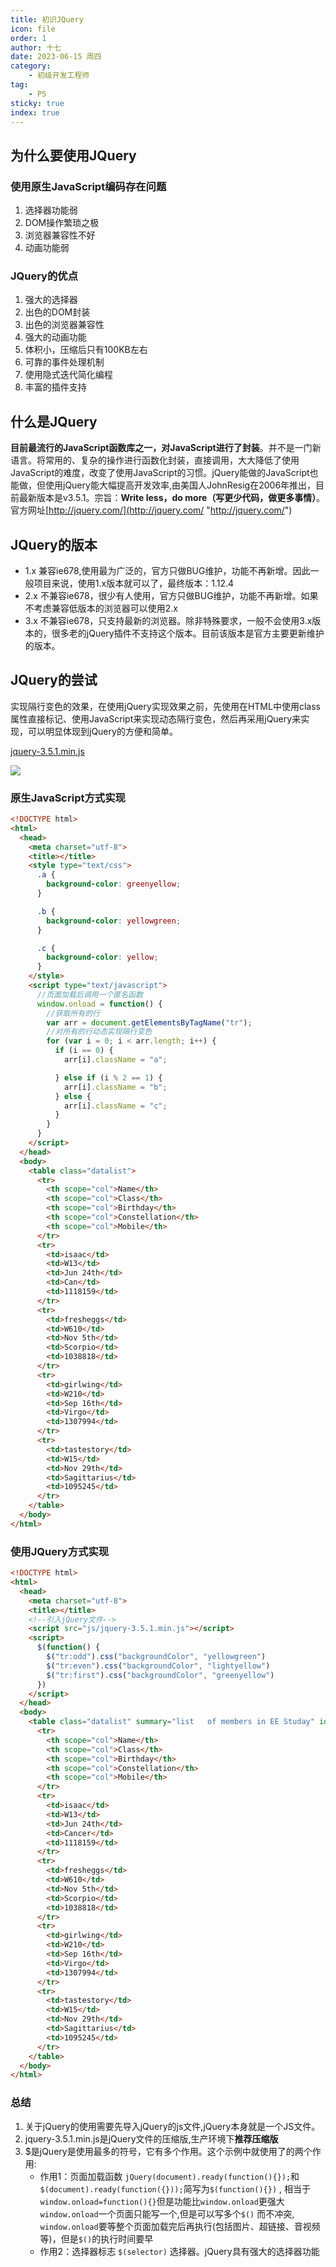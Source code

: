 ```yaml
---
title: 初识JQuery
icon: file
order: 1
author: 十七
date: 2023-06-15 周四
category:
	- 初级开发工程师
tag:
	- P5
sticky: true
index: true
---
```



## 为什么要使用JQuery

###  使用原生JavaScript编码存在问题 

1.  选择器功能弱&#x20;
2.  DOM操作繁琐之极
3.  浏览器兼容性不好
4.  动画功能弱

### JQuery的优点

1.  强大的选择器
2.  出色的DOM封装
3.  出色的浏览器兼容性
4.  强大的动画功能
5.  体积小，压缩后只有100KB左右
6.  可靠的事件处理机制
7.  使用隐式迭代简化编程
8.  丰富的插件支持

## 什么是JQuery

**目前最流行的JavaScript函数库之一，对JavaScript进行了封装**。并不是一门新语言。将常用的、复杂的操作进行函数化封装，直接调用，大大降低了使用JavaScript的难度，改变了使用JavaScript的习惯。jQuery能做的JavaScript也能做，但使用jQuery能大幅提高开发效率,由美国人JohnResig在2006年推出，目前最新版本是v3.5.1。宗旨：**Write less，do more（写更少代码，做更多事情）**。官方网址[http://jquery.com/](http://jquery.com/ "http://jquery.com/")

## JQuery的版本

-   1.x
    兼容ie678,使用最为广泛的，官方只做BUG维护，功能不再新增。因此一般项目来说，使用1.x版本就可以了，最终版本：1.12.4
-   2.x
    不兼容ie678，很少有人使用，官方只做BUG维护，功能不再新增。如果不考虑兼容低版本的浏览器可以使用2.x
-   3.x
    不兼容ie678，只支持最新的浏览器。除非特殊要求，一般不会使用3.x版本的，很多老的jQuery插件不支持这个版本。目前该版本是官方主要更新维护的版本。

## JQuery的尝试

实现隔行变色的效果，在使用jQuery实现效果之前，先使用在HTML中使用class属性直接标记、使用JavaScript来实现动态隔行变色，然后再采用jQuery来实现，可以明显体现到jQuery的方便和简单。

[jquery-3.5.1.min.js](file/jquery-3.5.1.min_NStiFUii2z.js)

![](./image/image_h1PzWd2a4I.png)

### 原生JavaScript方式实现

```html
<!DOCTYPE html>
<html>
  <head>
    <meta charset="utf-8">
    <title></title>
    <style type="text/css">
      .a {
        background-color: greenyellow;
      }

      .b {
        background-color: yellowgreen;
      }

      .c {
        background-color: yellow;
      }
    </style>
    <script type="text/javascript">
      //页面加载后调用一个匿名函数 
      window.onload = function() {
        //获取所有的行 
        var arr = document.getElementsByTagName("tr");
        //对所有的行动态实现隔行变色   
        for (var i = 0; i < arr.length; i++) {
          if (i == 0) {
            arr[i].className = "a";

          } else if (i % 2 == 1) {
            arr[i].className = "b";
          } else {
            arr[i].className = "c";
          }
        }
      }
    </script>
  </head>
  <body>
    <table class="datalist">
      <tr>
        <th scope="col">Name</th>
        <th scope="col">Class</th>
        <th scope="col">Birthday</th>
        <th scope="col">Constellation</th>
        <th scope="col">Mobile</th>
      </tr>
      <tr>
        <td>isaac</td>
        <td>W13</td>
        <td>Jun 24th</td>
        <td>Can</td>
        <td>1118159</td>
      </tr>
      <tr>
        <td>fresheggs</td>
        <td>W610</td>
        <td>Nov 5th</td>
        <td>Scorpio</td>
        <td>1038818</td>
      </tr>
      <tr>
        <td>girlwing</td>
        <td>W210</td>
        <td>Sep 16th</td>
        <td>Virgo</td>
        <td>1307994</td>
      </tr>
      <tr>
        <td>tastestory</td>
        <td>W15</td>
        <td>Nov 29th</td>
        <td>Sagittarius</td>
        <td>1095245</td>
      </tr>
    </table>
  </body>
</html>
```

### 使用JQuery方式实现

```html
<!DOCTYPE html>
<html>
  <head>
    <meta charset="utf-8">
    <title></title>
    <!--引入jQuery文件-->
    <script src="js/jquery-3.5.1.min.js"></script>
    <script>
      $(function() {
        $("tr:odd").css("backgroundColor", "yellowgreen")
        $("tr:even").css("backgroundColor", "lightyellow")
        $("tr:first").css("backgroundColor", "greenyellow")
      })
    </script>
  </head>
  <body>
    <table class="datalist" summary="list   of members in EE Studay" id="oTable">
      <tr>
        <th scope="col">Name</th>
        <th scope="col">Class</th>
        <th scope="col">Birthday</th>
        <th scope="col">Constellation</th>
        <th scope="col">Mobile</th>
      </tr>
      <tr>
        <td>isaac</td>
        <td>W13</td>
        <td>Jun 24th</td>
        <td>Cancer</td>
        <td>1118159</td>
      </tr>
      <tr>
        <td>fresheggs</td>
        <td>W610</td>
        <td>Nov 5th</td>
        <td>Scorpio</td>
        <td>1038818</td>
      </tr>
      <tr>
        <td>girlwing</td>
        <td>W210</td>
        <td>Sep 16th</td>
        <td>Virgo</td>
        <td>1307994</td>
      </tr>
      <tr>
        <td>tastestory</td>
        <td>W15</td>
        <td>Nov 29th</td>
        <td>Sagittarius</td>
        <td>1095245</td>
      </tr>
    </table>
  </body>
</html>
```

### 总结

1.  关于jQuery的使用需要先导入jQuery的js文件,jQuery本身就是一个JS文件。
2.  jquery-3.5.1.min.js是jQuery文件的压缩版,生产环境下**推荐压缩版**
3.  \$是jQuery是使用最多的符号，它有多个作用。这个示例中就使用了的两个作用:
    -   作用1：页面加载函数
        `jQuery(document).ready(function(){});`和`$(document).ready(function({}));`简写为`$(function(){})` , 相当于​`window.onload=function(){}`但是功能比`window.onload`更强大`window.onload`一个页面只能写一个,但是可以写多个`$()` 而不冲突, ​`window.onload`要等整个页面加载完后再执行(包括图片、超链接、音视频等)，但是`$()`的执行时间要早
    -   作用2：选择器标志 `$(selector)`
        选择器。jQuery具有强大的选择器功能
